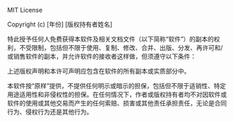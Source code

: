 MIT License

Copyright (c) [年份] [版权持有者姓名]

特此授予任何人免费获得本软件及相关文档文件（以下简称“软件”）的副本的权利，不受限制，包括但不限于使用、复制、修改、合并、出版、分发、再许可和/或销售软件的副本，并允许软件的接收者这样做，但须遵守以下条件：

上述版权声明和本许可声明应包含在软件的所有副本或实质部分中。

本软件按“原样”提供，不提供任何明示或暗示的担保，包括但不限于适销性、特定用途适用性和非侵权性的担保。在任何情况下，作者或版权持有者均不对因软件或软件的使用或其他交易而产生的任何索赔、损害或其他责任承担责任，无论是合同行为、侵权行为还是其他行为。
